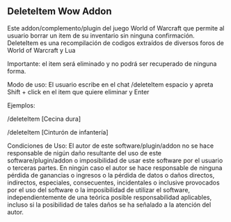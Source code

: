 DeleteItem Wow Addon
--------------------
Este addon/complemento/plugin del juego World of Warcraft que permite al usuario borrar un item de su inventario sin ninguna confirmación. DeleteItem es una recompilación de codigos extraídos de diversos foros de World of Warcraft y Lua

Importante: el item será eliminado y no podrá ser recuperado de ninguna forma.

Modo de uso: El usuario escribe en el chat /deleteItem espacio y apreta Shift + click en el item que quiere eliminar y Enter

Ejemplos:

/deleteItem [Cecina dura]

/deleteItem [Cinturón de infantería] 

Condiciones de Uso:
El autor de este software/plugin/addon no se hace responsable de nigún daño resultante del uso de este software/plugin/addon o imposibilidad de usar este software por el usuario o terceras partes. 
En ningún caso el autor se hace responsable de ninguna pérdida de ganancias o ingresos o la pérdida de datos o daños directos, indirectos, especiales, consecuentes, incidentales o inclusive provocados por el uso del software o la imposibilidad de utilizar el software, independientemente de una teórica posible responsabilidad aplicables, incluso si la posibilidad de tales daños se ha señalado a la atención del autor.   
